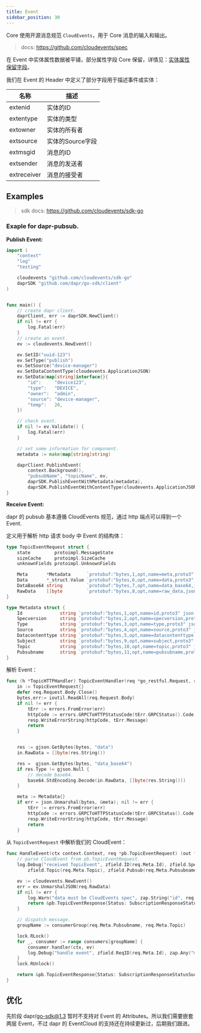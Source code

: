 ```yaml
---
title: Event
sidebar_position: 30
---
```



Core 使用开源消息规范 `CloudEvents`，用于 Core 消息的输入和输出。

> docs: https://github.com/cloudevents/spec


在 Event 中实体属性数据被平铺，部分属性字段 Core 保留，详情见：[实体属性保留字段](./entity.md#实体保留字段)。



我们在 Event 的 Header 中定义了部分字段用于描述事件或实体：

|名称|描述|
|---|----|
|extenid|实体的ID|
|extentype|实体的类型|
|extowner|实体的所有者|
|extsource|实体的Source字段|
|extmsgid|消息的ID|
|extsender|消息的发送者|
|extreceiver|消息的接受者|






## Examples

> sdk docs: https://github.com/cloudevents/sdk-go


### Exaple for dapr-pubsub.

**Publish Event:**

```go
import (
	"context"
	"log"
	"testing"

	cloudevents "github.com/cloudevents/sdk-go"
	daprSDK "github.com/dapr/go-sdk/client"
)


func main() {
    // create dapr client.
	daprClient, err := daprSDK.NewClient()
	if nil != err {
		log.Fatal(err)
	}
	// create an event.
	ev := cloudevents.NewEvent()

	ev.SetID("uuid-123")
	ev.SetType("publish")
	ev.SetSource("device-manager")
	ev.SetDataContentType(cloudevents.ApplicationJSON)
	ev.SetData(map[string]interface{}{
		"id":     "device123",
		"type":   "DEVICE",
		"owner":  "admin",
		"source": "device-manager",
		"temp":   20,
	})

	// check event.
	if nil != ev.Validate() {
		log.Fatal(err)
	}

	// set some information for component.
	metadata := make(map[string]string)

	daprClient.PublishEvent(
		context.Background(),
		"pubsubName", "topicName", ev,
		daprSDK.PublishEventWithMetadata(metadata),
		daprSDK.PublishEventWithContentType(cloudevents.ApplicationJSON))
}
```



**Receive Event:**

dapr 的 pubsub 基本遵循 CloudEvents 规范，通过 http 端点可以得到一个 Event.


定义用于解析 http 请求 body 中 Event 的结构体：
```go
type TopicEventRequest struct {
	state         protoimpl.MessageState
	sizeCache     protoimpl.SizeCache
	unknownFields protoimpl.UnknownFields

	Meta       *Metadata      `protobuf:"bytes,1,opt,name=meta,proto3" json:"meta,omitempty"`
	Data       *_struct.Value `protobuf:"bytes,6,opt,name=data,proto3" json:"data,omitempty"`
	DataBase64 string         `protobuf:"bytes,7,opt,name=data_base64,json=dataBase64,proto3" json:"data_base64,omitempty"`
	RawData    []byte         `protobuf:"bytes,8,opt,name=raw_data,json=rawData,proto3" json:"raw_data,omitempty"`
}

type Metadata struct {
	Id              string `protobuf:"bytes,1,opt,name=id,proto3" json:"id,omitempty"`
	Specversion     string `protobuf:"bytes,2,opt,name=specversion,proto3" json:"specversion,omitempty"`
	Type            string `protobuf:"bytes,3,opt,name=type,proto3" json:"type,omitempty"`
	Source          string `protobuf:"bytes,4,opt,name=source,proto3" json:"source,omitempty"`
	Datacontenttype string `protobuf:"bytes,5,opt,name=datacontenttype,proto3" json:"datacontenttype,omitempty"`
	Subject         string `protobuf:"bytes,9,opt,name=subject,proto3" json:"subject,omitempty"`
	Topic           string `protobuf:"bytes,10,opt,name=topic,proto3" json:"topic,omitempty"`
	Pubsubname      string `protobuf:"bytes,11,opt,name=pubsubname,proto3" json:"pubsubname,omitempty"`
}
```


解析 Event：

```go
func (h *TopicHTTPHandler) TopicEventHandler(req *go_restful.Request, resp *go_restful.Response) {
	in := TopicEventRequest{} 
	defer req.Request.Body.Close()
	bytes,err:= ioutil.ReadAll(req.Request.Body)
	if nil != err {
		tErr := errors.FromError(err)
		httpCode := errors.GRPCToHTTPStatusCode(tErr.GRPCStatus().Code())
		resp.WriteErrorString(httpCode, tErr.Message)
		return
	}


	res := gjson.GetBytes(bytes, "data")
	in.RawData = []byte(res.String())

	res =  gjson.GetBytes(bytes, "data_base64")
	if res.Type != gjson.Null {
		// decode base64.
		base64.StdEncoding.Decode(in.RawData, []byte(res.String()))
	}

	meta := Metadata{}
	if err = json.Unmarshal(bytes, &meta); nil != err {
		tErr := errors.FromError(err)
		httpCode := errors.GRPCToHTTPStatusCode(tErr.GRPCStatus().Code())
		resp.WriteErrorString(httpCode, tErr.Message)
		return
	}
```



从 `TopicEventRequest` 中解析我们的 CloudEvent：

```go
func HandleEvent(ctx context.Context, req *pb.TopicEventRequest) (out *pb.TopicEventResponse, err error) {
	// parse CloudEvent from pb.TopicEventRequest.
	log.Debug("received TopicEvent", zfield.ID(req.Meta.Id), zfield.Spec(req.Meta.Specversion), zfield.Type(req.Meta.Type), zfield.Source(req.Meta.Source),
		zfield.Topic(req.Meta.Topic), zfield.Pubsub(req.Meta.Pubsubname), zap.String("subject", req.Meta.Subject), zap.String("contenttype", req.Meta.Datacontenttype))

	ev := cloudevents.NewEvent()
	err = ev.UnmarshalJSON(req.RawData)
	if nil != err {
		log.Warn("data must be CloudEvents spec", zap.String("id", req.Meta.Id), zap.Any("event", req))
		return &pb.TopicEventResponse{Status: SubscriptionResponseStatusDrop}, nil
	}

	// dispatch message.
	groupName := consumerGroup(req.Meta.Pubsubname, req.Meta.Topic)

	lock.RLock()
	for _, consumer := range consumers[groupName] {
		consumer.handler(ctx, ev)
		log.Debug("handle event", zfield.ReqID(req.Meta.Id), zap.Any("meta", req.Meta))
	}
	lock.RUnlock()

	return &pb.TopicEventResponse{Status: SubscriptionResponseStatusSuccess}, nil
}
```



## 优化


先阶段 dapr/go-sdk@1.3 暂时不支持对 Event 的 Attributes。所以我们需要嵌套两层 Event，不过 dapr 的 EventCloud 的支持还在持续更新过，后期我们跟进。










